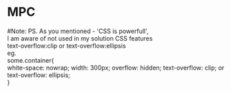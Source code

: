# MPC

#Note:
PS. As you mentioned - 'CSS is powerfull',
<br>
I am aware of not used in my solution CSS features
<br>
text-overflow:clip or text-overflow:ellipsis
<br>
eg.
<br>
some.container{
    <br>
    white-space: nowrap; 
    width: 300px; 
    overflow: hidden;
    text-overflow: clip; 
    or
    text-overflow: ellipsis;			    
}
